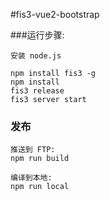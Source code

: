 #fis3-vue2-bootstrap

###运行步骤:

    安装 node.js

    npm install fis3 -g
    npm install
    fis3 release
    fis3 server start

### 发布

    推送到 FTP:
    npm run build

    编译到本地:
    npm run local
